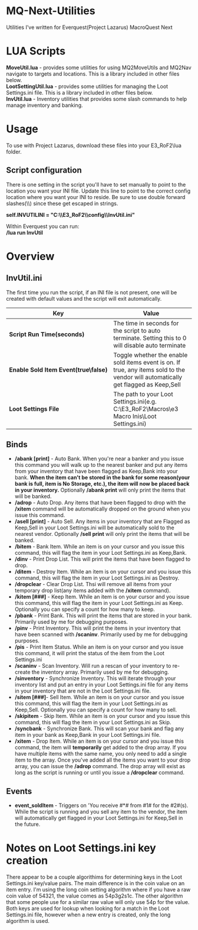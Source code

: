 # MQ-Next-Utilities
Utilities I've written for Everquest(Project Lazarus) MacroQuest Next

# LUA Scripts
**MoveUtil.lua** - provides some utilities for using MQ2MoveUtils and MQ2Nav navigate to targets and locations.  This is a library included in other files below.  
**LootSettingUtil.lua** - provides some utilities for managing the Loot Settings.ini file. This is a library included in other files below.  
**InvUtil.lua** - Inventory utilities that provides some slash commands to help manage inventory and banking.  

# Usage
To use with Project Lazarus, download these files into your E3_RoF2\lua folder.  

## Script configuration
There is one setting in the script you'll have to set manually to point to the location you want your INI file.  Update this line to point to the correct config location where you want your INI to reside.  Be sure to use double forward slashes(\\\\) since these get escaped in strings.

**self.INVUTILINI = "C:\\\\E3_RoF2\\\\config\\\\InvUtil.ini"**


 Within Everquest you can run:  
 **/lua run InvUtil**  
  
# Overview
## InvUtil.ini

The first time you run the script, if an INI file is not present, one will be created with default values and the script will exit automatically.

|Key|Value|
|------------|-------------|
|**Script&nbsp;Run&nbsp;Time(seconds)**|The time in seconds for the script to auto terminate.  Setting this to 0 will disable auto terminate|
|**Enable&nbsp;Sold&nbsp;Item&nbsp;Event(true\false)**|Toggle whether the enable sold items event is on.  If true, any items sold to the vendor will automatically get flagged as Keep,Sell|
|**Loot&nbsp;Settings&nbsp;File**|The path to your Loot Settings.ini(e.g. C:\E3_RoF2\Macros\e3 Macro Inis\Loot Settings.ini)|

## Binds
- **/abank [print]** - Auto Bank.  When you're near a banker and you issue this command you will walk up to the nearest banker and put any items from your inventory that have been flagged as Keep,Bank into your bank.  **When the item can't be stored in the bank for some reason(your bank is full, item is No Storage, etc.), the item will now be placed back in your inventory.**  Optionally **/abank print** will only print the items that will be banked.
- **/adrop** - Auto Drop.  Any items that have been flagged to drop with the **/xitem** command will be automatically dropped on the ground when you issue this command.  
- **/asell [print]** - Auto Sell.  Any items in your inventory that are Flagged as Keep,Sell in your Loot Settings.ini will be automatically sold to the nearest vendor.  Optionally **/sell print** will only print the items that will be banked.
- **/bitem** - Bank Item.  While an item is on your cursor and you issue this command, this will flag the item in your Loot Settings.ini as Keep,Bank.
- **/dinv** - Print Drop List.  This will print the items that have been flagged to drop.  
- **/ditem** - Destroy Item.  While an item is on your cursor and you issue this command, this will flag the item in your Loot Settings.ini as Destroy.
- **/dropclear** - Clear Drop List.  Thsi will remove all items from your temporary drop list(any items added with the **/xitem** command).
- **/kitem [###]** - Keep Item.  While an item is on your cursor and you issue this command, this will flag the item in your Loot Settings.ini as Keep.  Optionally you can specify a count for how many to keep.
- **/pbank** - Print Bank.  This will print the items that are stored in your bank.  Primarily used by me for debugging purposes.
- **/pinv** - Print Inventory.  This will print the items in your inventory that have been scanned with **/scaninv**.  Primarily used by me for debugging purposes.
- **/pis** - Print Item Status.  While an item is on your cursor and you issue this command, it will print the status of the item from the Loot Settings.ini
- **/scaninv** - Scan Inventory.  Will run a rescan of your inventory to re-create the inventory array.  Primarily used by me for debugging.
- **/sinventory** - Synchronize Inventory.  This will iterate through your inventory list and put an entry in your Loot Settings.ini file for any items in your inventory that are not in the Loot Settings.ini file.
- **/sitem [###]**- Sell Item.  While an item is on your cursor and you issue this command, this will flag the item in your Loot Settings.ini as Keep,Sell.  Optionally you can specify a count for how many to sell.
- **/skipitem** - Skip Item.  While an item is on your cursor and you issue this command, this will flag the item in your Loot Settings.ini as Skip.
- **/syncbank** - Synchronize Bank.  This will scan your bank and flag any item in your bank as Keep,Bank in your Loot Settings.ini file.
- **/xitem** - Drop Item. While an item is on your cursor and you issue this command, the item will **temporarily** get added to the drop array.  If you have multiple items with the same name, you only need to add a single item to the array.  Once you've added all the items you want to your drop array, you can issue the **/adrop** command.  The drop array will exist as long as the script is running or until you issue a **/dropclear** command.
## Events
- **event_soldItem** - Triggers on 'You receive #*# from #1# for the #2#(s).  While the script is running and you sell any item to the vendor, the item will automatically get flagged in your Loot Settings.ini for Keep,Sell in the future.

# Notes on Loot Settings.ini key creation
There appear to be a couple algorithims for determining keys in the Loot Settings.ini key/value pairs.  The main difference is in the coin value on an item entry.  I'm using the long coin setting algorithm where if you have a raw coin value of 54321, the value comes as 54p3g2s1c.  The other algorithm that some people use for a similar raw value will only use 54p for the value.  Both keys are used for lookup when looking for a match in the Loot Settings.ini file, however when a new entry is created, only the long algorithm is used.

